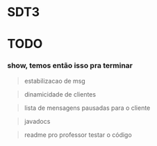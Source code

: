 # SDT3
# TODO
### show, temos então isso pra terminar
> estabilizacao de msg

> dinamicidade de clientes

> lista de mensagens pausadas para o cliente

> javadocs

> readme pro professor testar o código
